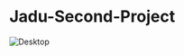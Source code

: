 # Jadu-Second-Project
![Desktop](https://user-images.githubusercontent.com/66951416/111152643-c3c3e400-85b2-11eb-9b46-0dbd7932af90.PNG)
